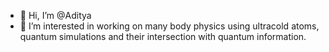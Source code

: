 - 👋 Hi, I’m @Aditya
- 👀 I’m interested in working on many body physics using ultracold atoms, quantum simulations and their intersection with quantum information.


<!---
Aditya214/Aditya214 is a ✨ special ✨ repository because its `README.md` (this file) appears on your GitHub profile.
You can click the Preview link to take a look at your changes.
--->

